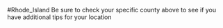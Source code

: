 #Rhode_Island
 Be sure to check your specific county above to see if you have additional tips for your location